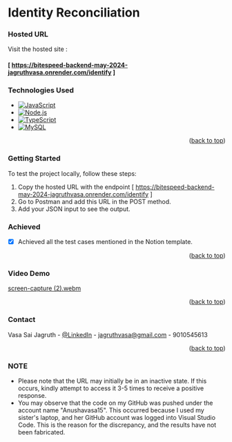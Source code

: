 <!-- GitHub User Info README -->

# Identity Reconciliation 


### Hosted URL

Visit the hosted site : 

#### [ https://bitespeed-backend-may-2024-jagruthvasa.onrender.com/identify ]

### Technologies Used

- [![JavaScript](https://img.shields.io/badge/JavaScript-F7DF1E?style=flat&logo=javascript&logoColor=black)](https://developer.mozilla.org/en-US/docs/Web/JavaScript)
- [![Node.js](https://img.shields.io/badge/Node.js-339933?style=flat&logo=nodedotjs&logoColor=white)](https://nodejs.org/)
- [![TypeScript](https://img.shields.io/badge/TypeScript-3178C6?style=flat&logo=typescript&logoColor=white)](https://www.typescriptlang.org/)
- [![MySQL](https://img.shields.io/badge/MySQL-4479A1?style=flat&logo=mysql&logoColor=white)](https://www.mysql.com/)


<p align="right">(<a href="#readme-top">back to top</a>)</p>

### Getting Started

To test the project locally, follow these steps:

1. Copy the hosted URL with the endpoint [  https://bitespeed-backend-may-2024-jagruthvasa.onrender.com/identify ]
2. Go to Postman and add this URL in the POST method.
3. Add your JSON input to see the output.

<!-- ROADMAP -->
### Achieved
- [x] Achieved all the test cases mentioned in the Notion template.

<p align="right">(<a href="#readme-top">back to top</a>)</p>

### Video Demo

[screen-capture (2).webm](https://github.com/jagruthvasa/BiteSpeed-Backend-may-2024-jagruthvasa/assets/60261491/50ae6613-2c0b-466d-ae39-c4d006a2a9a1)

<p align="right">(<a href="#readme-top">back to top</a>)</p>

<!-- CONTACT -->
### Contact

Vasa Sai Jagruth - [@LinkedIn](https://www.linkedin.com/in/jagruth/) - jagruthvasa@gmail.com - 9010545613

<p align="right">(<a href="#readme-top">back to top</a>)</p>

### NOTE
- Please note that the URL may initially be in an inactive state. If this occurs, kindly attempt to access it 3-5 times to receive a positive response.
- You may observe that the code on my GitHub was pushed under the account name "Anushavasa15". This occurred because I used my sister's laptop, and her GitHub account was logged into Visual Studio Code. This is the reason for the discrepancy, and the results have not been fabricated.
